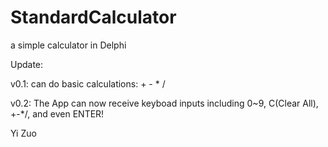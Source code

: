 # StandardCalculator
a simple calculator in Delphi

Update:

v0.1: can do basic calculations: + - * /

v0.2: The App can now receive keyboad inputs including 0~9, C(Clear All), +-*/, and even ENTER!


Yi Zuo
